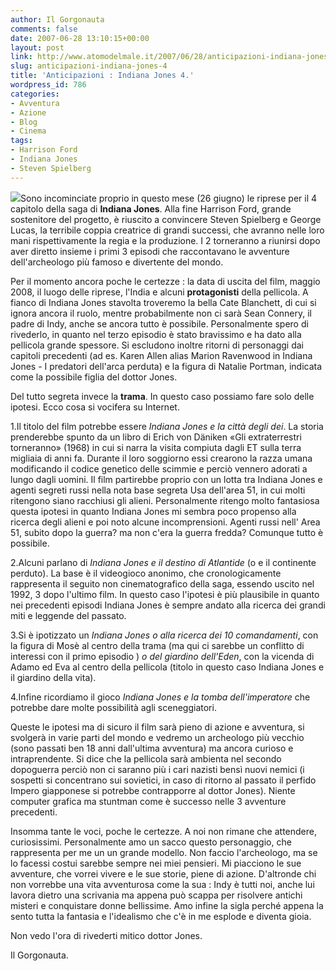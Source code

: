 ```yaml
---
author: Il Gorgonauta
comments: false
date: 2007-06-28 13:10:15+00:00
layout: post
link: http://www.atomodelmale.it/2007/06/28/anticipazioni-indiana-jones-4/
slug: anticipazioni-indiana-jones-4
title: 'Anticipazioni : Indiana Jones 4.'
wordpress_id: 786
categories:
- Avventura
- Azione
- Blog
- Cinema
tags:
- Harrison Ford
- Indiana Jones
- Steven Spielberg
---
```


![](http://www.atomodelmale.it/wp-content/uploads/2008/10/indiana-jones-238x300.jpg)Sono incominciate proprio in questo mese (26 giugno) le riprese per il 4 capitolo della saga di **Indiana Jones**. Alla fine Harrison Ford, grande sostenitore del progetto, è riuscito a convincere  Steven Spielberg e George Lucas, la terribile coppia creatrice di grandi successi, che avranno nelle loro mani rispettivamente la regia e la produzione. I 2 torneranno a riunirsi dopo aver diretto insieme i primi 3 episodi che raccontavano le avventure dell'archeologo più famoso e divertente del mondo.

Per il momento ancora poche le certezze : la data di uscita del film, maggio 2008, il luogo delle riprese, l'India e alcuni **protagonisti** della pellicola. A fianco di Indiana Jones stavolta troveremo la bella Cate Blanchett, di cui si ignora ancora il ruolo, mentre probabilmente non ci sarà Sean Connery, il padre di Indy, anche se ancora tutto è possibile. Personalmente spero di rivederlo, in quanto nel terzo episodio è stato bravissimo e ha dato alla pellicola grande spessore. Si escludono inoltre ritorni di personaggi dai capitoli precedenti (ad es. Karen Allen alias Marion Ravenwood in Indiana Jones - I predatori dell'arca perduta) e la figura di Natalie Portman, indicata come la possibile figlia del dottor Jones.

Del tutto segreta invece la **trama**. In questo caso possiamo fare solo delle ipotesi. Ecco cosa si vocifera su Internet.

<!-- more -->


1.Il titolo del film potrebbe essere _Indiana Jones e la città degli dei_. La storia prenderebbe spunto da un libro di Erich von Däniken  «Gli extraterrestri torneranno» (1968) in cui si narra la visita compiuta dagli ET sulla terra migliaia di anni fa. Durante il loro soggiorno essi crearono la razza umana modificando il codice genetico delle scimmie e perciò vennero adorati a lungo dagli uomini. Il film partirebbe proprio con un lotta tra Indiana Jones e agenti segreti russi nella nota base segreta Usa dell'area 51, in cui molti ritengono siano racchiusi gli alieni. Personalmente ritengo molto fantasiosa questa ipotesi in quanto Indiana Jones mi sembra poco propenso alla ricerca degli alieni e poi noto alcune incomprensioni. Agenti russi nell' Area 51, subito dopo la guerra? ma non c'era la guerra fredda? Comunque tutto è possibile.

2.Alcuni parlano di _Indiana Jones e il destino di Atlantide_ (o e il continente perduto). La base è il videogioco anonimo, che cronologicamente rappresenta il seguito non cinematografico della saga, essendo uscito nel 1992, 3 dopo l'ultimo film. In questo caso l'ipotesi è più plausibile in quanto nei precedenti episodi Indiana Jones è sempre andato alla ricerca dei grandi miti e leggende del passato.

3.Si è ipotizzato un _Indiana Jones o alla ricerca dei 10 comandamenti_, con la figura di Mosè al centro della trama (ma qui ci sarebbe un conflitto di interessi con il primo episodio ) _o del giardino dell'Eden_, con la vicenda di Adamo ed Eva al centro della pellicola (titolo in questo caso Indiana Jones e il giardino della vita).

4.Infine ricordiamo il gioco _Indiana Jones e la tomba dell'imperatore_ che potrebbe dare molte possibilità agli sceneggiatori.

Queste le ipotesi ma di sicuro il film sarà pieno di azione e avventura, si svolgerà in varie parti del mondo e vedremo un archeologo più vecchio (sono passati ben 18 anni dall'ultima avventura) ma ancora curioso e intraprendente. Si dice che la pellicola sarà ambienta nel secondo dopoguerra perciò non ci saranno più i cari nazisti bensì nuovi nemici (i sospetti si concentrano sui sovietici, in caso di ritorno al passato il perfido Impero giapponese si potrebbe contrapporre al dottor Jones). Niente computer grafica ma stuntman come è successo nelle 3 avventure precedenti.

Insomma tante le voci, poche le certezze. A noi non rimane che attendere, curiosissimi. Personalmente amo un sacco questo personaggio, che rappresenta per me un un grande modello. Non faccio l'archeologo, ma se lo facessi costui sarebbe sempre nei miei pensieri. Mi piacciono le sue avventure, che vorrei vivere e le sue storie, piene di azione. D'altronde chi non vorrebbe una vita avventurosa come la sua : Indy è tutti noi, anche lui lavora dietro una scrivania ma appena può scappa per risolvere antichi misteri e conquistare donne bellissime. Amo infine la sigla perché appena la sento tutta la fantasia e l'idealismo che c'è in me esplode e diventa gioia.

Non vedo l'ora di rivederti mitico dottor Jones.

Il Gorgonauta.
